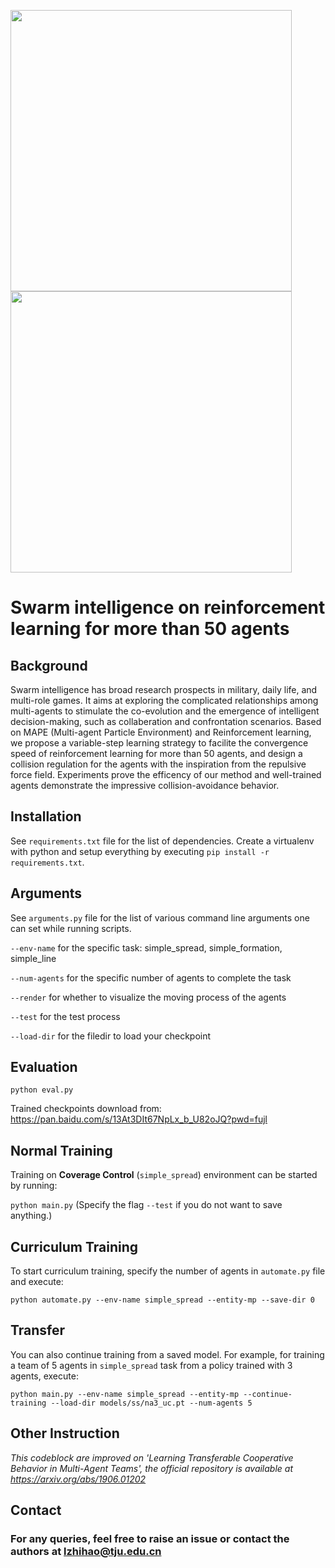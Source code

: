 <!-- ![img](https://github.com/Edision-liu/Reinformancement-learning-on-MAPE/blob/main/videos/simple_formation.gif) -->
<!-- ![img](https://github.com/Edision-liu/Reinformancement-learning-on-MAPE/blob/main/videos/point_to_point.gif) -->
<img src="https://github.com/Edision-liu/Reinformancement-learning-on-MAPE/blob/main/videos/simple_formation.gif" width="450px" height="450px">     <img src="https://github.com/Edision-liu/Reinformancement-learning-on-MAPE/blob/main/videos/point_to_point.gif" width="450px" height="450">

# Swarm intelligence on reinforcement learning for more than 50 agents

## Background
Swarm intelligence has broad research prospects in military, daily life, and multi-role games. It aims at exploring the complicated relationships among multi-agents to stimulate the co-evolution and the emergence of intelligent decision-making, such as collaberation and confrontation scenarios.
Based on MAPE (Multi-agent Particle Environment) and Reinforcement learning, we propose a variable-step learning strategy to facilite the convergence speed of reinforcement learning for more than 50 agents, and design a collision regulation for the agents with the inspiration from the repulsive force field. Experiments prove the efficency of our method and well-trained agents demonstrate the impressive collision-avoidance behavior.


## Installation
See `requirements.txt` file for the list of dependencies. Create a virtualenv with python and setup everything by executing `pip install -r requirements.txt`. 

## Arguments
See `arguments.py` file for the list of various command line arguments one can set while running scripts. 

  `--env-name` for the specific task: simple_spread, simple_formation, simple_line

  `--num-agents` for the specific number of agents to complete the task

  `--render` for whether to visualize the moving process of the agents

  `--test` for the test process

  `--load-dir` for the filedir to load your checkpoint

## Evaluation
`python eval.py`

Trained checkpoints download from: https://pan.baidu.com/s/13At3DIt67NpLx_b_U82oJQ?pwd=fujl

## Normal Training
Training on **Coverage Control** (`simple_spread`) environment can be started by running:

`python main.py`
(Specify the flag `--test` if you do not want to save anything.)

## Curriculum Training
To start curriculum training, specify the number of agents in `automate.py` file and execute:

`python automate.py --env-name simple_spread --entity-mp --save-dir 0`

## Transfer 
You can also continue training from a saved model. For example, for training a team of 5 agents in `simple_spread` task from a policy trained with 3 agents, execute:

`python main.py --env-name simple_spread --entity-mp --continue-training --load-dir models/ss/na3_uc.pt --num-agents 5`


## Other Instruction
_This codeblock are improved on 'Learning Transferable Cooperative Behavior in Multi-Agent Teams', the official repository is available at https://arxiv.org/abs/1906.01202_

## Contact
### For any queries, feel free to raise an issue or contact the authors at lzhihao@tju.edu.cn
